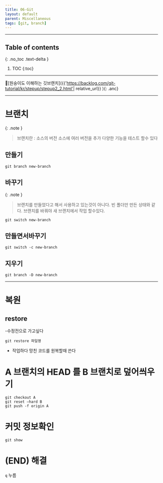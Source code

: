 ```yaml
---
title: 06-Git
layout: default
parent: Miscellaneous
tags: [git, branch]
---
```

 
---
 ## Table of contents
 {: .no_toc .text-delta }

 1. TOC
{:toc}

---

🔗[원숭이도 이해하는 깃브랜치]({{'https://backlog.com/git-tutorial/kr/stepup/stepup2_2.html'| relative_url}} ){: .anc}

---


# 브랜치

{: .note }
> 브랜치란 : 소스의 버전
> 소스에 여러 버전을 추가 다양한 기능을 테스트 할수 있다
>

## 만들기
`git branch new-branch`

## 바꾸기
{: .note }
>브랜치를 만들었다고 해서 사용하고 있는것이 아니다. 빈 폴더만 만든 상태와 같다.
>브랜치를 바꿔야 새 브랜치에서 작업 할수있다.

`git switch new-branch`

## 만들면서바꾸기

`git switch -c new-branch`

## 지우기

`git branch -D new-branch`

---


# 복원

## restore


-수정전으로 가고싶다

`git restore 파일명`

* 작업하다 망친 코드를 원복할때 쓴다

# A 브랜치의 HEAD 를 B 브랜치로 덮어씌우기

```
git checkout A
git reset —hard B
git push -f origin A

```
# 커밋 정보확인

 `git show`


# (END) 해결 

`q` 누름